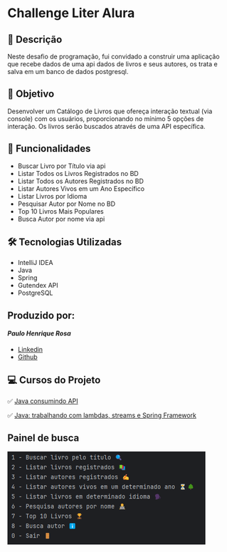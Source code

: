
# Challenge Liter Alura

## 📱 Descrição
Neste desafio de programação, fui convidado a construir uma aplicação que recebe dados de uma api dados de livros e seus autores, os trata e salva em um banco de dados postgresql.

## 🎯 Objetivo
Desenvolver um Catálogo de Livros que ofereça interação textual (via console) com os usuários, proporcionando no mínimo 5 opções de interação. Os livros serão buscados através de uma API específica.

## 🚀 Funcionalidades
- Buscar Livro por Título via api
- Listar Todos os Livros Registrados no BD
- Listar Todos os Autores Registrados no BD
- Listar Autores Vivos em um Ano Específico
- Listar Livros por Idioma
- Pesquisar Autor por Nome no BD
- Top 10 Livros Mais Populares
- Busca Autor por nome via api

## 🛠️ Tecnologias Utilizadas
- IntelliJ IDEA
- Java
- Spring
- Gutendex API
- PostgreSQL

## Produzido por:
#### *Paulo Henrique Rosa*
- [Linkedin](https://www.linkedin.com/in/paulo-henrique-rosa-dev/)
- [Github](https://github.com/Paulo-back)

## 💻 Cursos do Projeto

✅ [Java consumindo API](https://cursos.alura.com.br/course/java-consumindo-api-gravando-arquivos-lidando-erros)

✅ [Java: trabalhando com lambdas, streams e Spring Framework](https://cursos.alura.com.br/course/java-trabalhando-lambdas-streams-spring-framework)

## Painel de busca
<img src="img/menu00.png">
